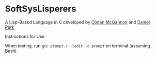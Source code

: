 # SoftSysLisperers

A Lisp-Based Language in C developed by [Conan McGannon](https://github.com/hyrtzhyro) and [Daniel Park](https://github.com/DanPark13)

Instructions for Use: 

When testing, run `gcc prompt.c -ledit -o prompt` on terminal (assuming Bash)
